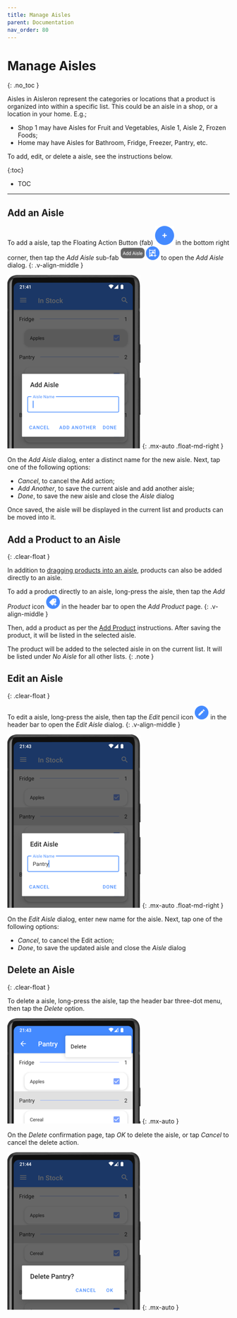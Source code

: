 ```yaml
---
title: Manage Aisles
parent: Documentation
nav_order: 80
---
```


# Manage Aisles
{: .no_toc }

Aisles in Aisleron represent the categories or locations that a product is organized into within a specific list. This could be an aisle in a shop, or a location in your home. E.g.;
* Shop 1 may have Aisles for Fruit and Vegetables, Aisle 1, Aisle 2, Frozen Foods;
* Home may have Aisles for Bathroom, Fridge, Freezer, Pantry, etc.

To add, edit, or delete a aisle, see the instructions below.

{:toc}
* TOC

---

## Add an Aisle  

To add a aisle, tap the Floating Action Button (fab) ![Fab](/assets/images/screenshots/light-mode/alr-910-fab-main.png) in the bottom right corner, then tap the *Add Aisle* sub-fab ![Add Aisle Fab](/assets/images/screenshots/light-mode/alr-930-fab-add-aisle.png) to open the *Add Aisle* dialog.
{: .v-align-middle }

![Add Aisle](/assets/images/screenshots/light-mode/alr-110-add-aisle-partial.png)
{: .mx-auto .float-md-right }

On the *Add Aisle* dialog, enter a distinct name for the new aisle. Next, tap one of the following options:
* *Cancel*, to cancel the Add action;
* *Add Another*, to save the current aisle and add another aisle;
* *Done*, to save the new aisle and close the *Aisle* dialog

Once saved, the aisle will be displayed in the current list and products can be moved into it.

## Add a Product to an Aisle
{: .clear-float }

In addition to [dragging products into an aisle](/docs/documentation/organize-lists#organizing-a-list), products can also be added directly to an aisle.

To add a product directly to an aisle, long-press the aisle, then tap the *Add Product* icon ![Add Product Icon](/assets/images/screenshots/light-mode/alr-980-add-product.png) in the header bar to open the *Add Product* page.
{: .v-align-middle }

Then, add a product as per the [Add Product](/docs/documentation/manage-products#add-a-product) instructions. After saving the product, it will be listed in the selected aisle.

The product will be added to the selected aisle in on the current list. It will be listed under *No Aisle* for all other lists.
{: .note }


## Edit an Aisle
{: .clear-float }

To edit a aisle, long-press the aisle, then tap the *Edit* pencil icon ![Edit Aisle Icon](/assets/images/screenshots/light-mode/alr-970-edit-icon.png) in the header bar to open the *Edit Aisle* dialog.
{: .v-align-middle }

![Edit Aisle](/assets/images/screenshots/light-mode/alr-130-edit-aisle-partial.png)
{: .mx-auto .float-md-right }


On the *Edit Aisle* dialog, enter new name for the aisle. Next, tap one of the following options:
* *Cancel*, to cancel the Edit action;
* *Done*, to save the updated aisle and close the *Aisle* dialog

## Delete an Aisle
{: .clear-float }

To delete a aisle, long-press the aisle, tap the header bar three-dot menu, then tap the *Delete* option. 

![Delete Aisle Menu](/assets/images/screenshots/light-mode/alr-140-select-aisle-delete-partial.png)
{: .mx-auto }

On the *Delete* confirmation page, tap *OK* to delete the aisle, or tap *Cancel* to cancel the delete action.

![Delete Aisle Confirmation](/assets/images/screenshots/light-mode/alr-150-delete-aisle-partial.png)
{: .mx-auto }

